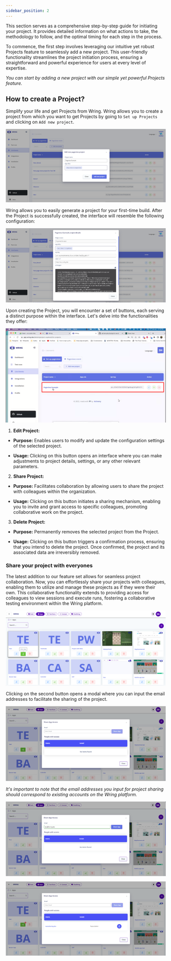 ```yaml
---
sidebar_position: 2
---
```


This section serves as a comprehensive step-by-step guide for initiating your project. It provides detailed information on what actions to take, the methodology to follow, and the optimal timing for each step in the process.

To commence, the first step involves leveraging our intuitive yet robust Projects feature to seamlessly add a new project. This user-friendly functionality streamlines the project initiation process, ensuring a straightforward and powerful experience for users at every level of expertise.

*You can start by adding a new project with our simple yet powerful Projects feature.*

## How to create a Project?

Simplify your life and get Projects from Wring. Wring allows you to create a project from which you want to get Projects by going to `Set up Projects` and clicking on `Add new project`.

![Session Replay](/img/pag5.png)

Wring allows you to easily generate a project for your first-time build. After the Project is successfully created, the interface will resemble the following configuration:

![Session Replay](/img/pag6.png)

<!-- Copy the JS snippet from Wring and paste it into your html page.

 ```yml title="An Example - JS Snippet"
<script> !function(t,e){var o,n,p,r;e.__SV||(window.wring=e,e._i=[],e.init=function(i,s,a)
{function g(t,e){var o=e.split(".");2==o.length&&(t=t[o[0]],e=o[1]),t[e]=function()
{t.push([e].concat(Array.prototype.slice.call(arguments,0)))}}
(p=t.createElement("script")).type="text/javascript",p.async=!0,
p.src="https://wring.dev/assets/js/array.js",
(r=t.getElementsByTagName("script")[0]).parentNode.insertBefore(p,r);
var u=e;for(void 0!==a?u=e[a]=[]:a="wring",u.people=u.people||[],u.toString=function(t)
{var e="wring";return"wring"!==a&&(e+="."+a),t||(e+=" (stub)"),e},u.people.toString=function()
{return u.toString(1)+".people (stub)"},
o="capture identify alias people.set people.set_once set_config register register_once unregister opt_out_capturing has_opted_out_capturing opt_in_capturing reset isFeatureEnabled onFeatureFlags".split(" "),
n=0;n<o.length;n++)g(u,o[n]);e._i.push([i,s,a])},
e.__SV=1)}(document,window.wring||[]);wring.init('phc_mpnh4A9NHitMnJuC0xznUpFv2lNu75eGZZkgu6Jh617',
{advanced_capture_all_elements: true, enable_recording_console_log: true, api_host:'https://wes.wring.dev'}) </script> 
```

Wring is the all in one solution for your Projectlication and website. The single easiest way to get started with Wring is right within your terminal and go direct to your website/Projectlication.                                                            
Then run the following command:

1. ssh `https://name-of-site.dev`, in our case `https://demo-calendar.wring.dev`

![Session Replay](/img/pag7.png)

2. Navigate to where you have stored your website folder by using cd, for example: `cd ~/dev/demosites/demo1`

![Session Replay](/img/pag8.png)

3. Type `wim web/public/index.html` to go to your html page

![Session Replay](/img/pag9.png)

4. Copy/paste JS snippet from Wring platform into your html page. We suggest to put it in the header of your site.

![Session Replay](/img/pag10.png)

5. In Wring/Live Event tab you will see your project `Test`.


![Session Replay](/img/pag6.png) -->

Upon creating the Project, you will encounter a set of buttons, each serving a distinct purpose within the interface. Let's delve into the functionalities they offer:

![Session Replay](/img/pag11.png)

1. **Edit Project:**

- **Purpose:** Enables users to modify and update the configuration settings of the selected project.

- **Usage:** Clicking on this button opens an interface where you can make adjustments to project details, settings, or any other relevant parameters.

2. **Share Project:**

- **Purpose:** Facilitates collaboration by allowing users to share the project with colleagues within the organization.

- **Usage:** Clicking on this button initiates a sharing mechanism, enabling you to invite and grant access to specific colleagues, promoting collaborative work on the project.

3. **Delete Project:**

- **Purpose:** Permanently removes the selected project from the Project.

- **Usage:** Clicking on this button triggers a confirmation process, ensuring that you intend to delete the project. Once confirmed, the project and its associated data are irreversibly removed.


### Share your project with everyone​s

The latest addition to our feature set allows for seamless project collaboration. Now, you can effortlessly share your projects with colleagues, enabling them to utilize and manage these projects as if they were their own. This collaborative functionality extends to providing access for colleagues to view sessions and execute runs, fostering a collaborative testing environment within the Wring platform.

![Shared](/img/shared1.png)

Clicking on the second button opens a modal where you can input the email addresses to facilitate the sharing of the project.

![Shared](/img/shared2.png)

*It's important to note that the email addresses you input for project sharing should correspond to existing accounts on the Wring platform.*

![Shared](/img/shared3.png)

![Shared](/img/shared4.png)

